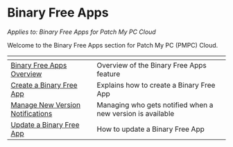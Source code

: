 # Binary Free Apps

_Applies to: Binary Free Apps for Patch My PC Cloud_

Welcome to the Binary Free Apps section for Patch My PC (PMPC) Cloud.

<table data-view="cards"><thead><tr><th></th><th></th><th></th></tr></thead><tbody><tr><td><a href="binary-free-apps-overview.md">Binary Free Apps Overview</a></td><td>Overview of the Binary Free Apps feature</td><td></td></tr><tr><td><a href="deploy-a-binary-free-app.md">Create a Binary Free App</a></td><td>Explains how to create a Binary Free App</td><td></td></tr><tr><td><a href="manage-new-version-notifications-for-a-binary-free-app.md">Manage New Version Notifications</a></td><td>Managing who gets notified when a new version is available</td><td></td></tr><tr><td><a href="update-a-binary-free-app.md">Update a Binary Free App</a></td><td>How to update a Binary Free App</td><td></td></tr></tbody></table>

